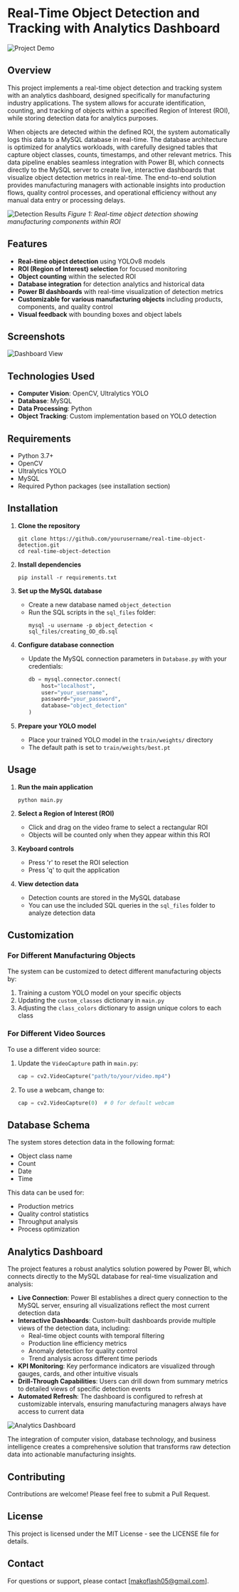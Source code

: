 # Real-Time Object Detection and Tracking with Analytics Dashboard

![Project Demo](assets/demo.gif)

## Overview

This project implements a real-time object detection and tracking system with an analytics dashboard, designed specifically for manufacturing industry applications. The system allows for accurate identification, counting, and tracking of objects within a specified Region of Interest (ROI), while storing detection data for analytics purposes.

When objects are detected within the defined ROI, the system automatically logs this data to a MySQL database in real-time. The database architecture is optimized for analytics workloads, with carefully designed tables that capture object classes, counts, timestamps, and other relevant metrics. This data pipeline enables seamless integration with Power BI, which connects directly to the MySQL server to create live, interactive dashboards that visualize object detection metrics in real-time. The end-to-end solution provides manufacturing managers with actionable insights into production flows, quality control processes, and operational efficiency without any manual data entry or processing delays.

![Detection Results](assets/results_img(1).png)
*Figure 1: Real-time object detection showing manufacturing components within ROI*

## Features

- **Real-time object detection** using YOLOv8 models
- **ROI (Region of Interest) selection** for focused monitoring
- **Object counting** within the selected ROI
- **Database integration** for detection analytics and historical data
- **Power BI dashboards** with real-time visualization of detection metrics
- **Customizable for various manufacturing objects** including products, components, and quality control
- **Visual feedback** with bounding boxes and object labels

## Screenshots

![Dashboard View](assets/dashboard.png)

## Technologies Used

- **Computer Vision**: OpenCV, Ultralytics YOLO
- **Database**: MySQL
- **Data Processing**: Python
- **Object Tracking**: Custom implementation based on YOLO detection

## Requirements

- Python 3.7+
- OpenCV
- Ultralytics YOLO
- MySQL
- Required Python packages (see installation section)

## Installation

1. **Clone the repository**
   ```
   git clone https://github.com/yourusername/real-time-object-detection.git
   cd real-time-object-detection
   ```

2. **Install dependencies**
   ```
   pip install -r requirements.txt
   ```

3. **Set up the MySQL database**
   - Create a new database named `object_detection`
   - Run the SQL scripts in the `sql_files` folder:
     ```
     mysql -u username -p object_detection < sql_files/creating_OD_db.sql
     ```

4. **Configure database connection**
   - Update the MySQL connection parameters in `Database.py` with your credentials:
     ```python
     db = mysql.connector.connect(
         host="localhost",
         user="your_username",
         password="your_password",
         database="object_detection"
     )
     ```

5. **Prepare your YOLO model**
   - Place your trained YOLO model in the `train/weights/` directory
   - The default path is set to `train/weights/best.pt`

## Usage

1. **Run the main application**
   ```
   python main.py
   ```

2. **Select a Region of Interest (ROI)**
   - Click and drag on the video frame to select a rectangular ROI
   - Objects will be counted only when they appear within this ROI

3. **Keyboard controls**
   - Press 'r' to reset the ROI selection
   - Press 'q' to quit the application

4. **View detection data**
   - Detection counts are stored in the MySQL database
   - You can use the included SQL queries in the `sql_files` folder to analyze detection data

## Customization

### For Different Manufacturing Objects

The system can be customized to detect different manufacturing objects by:

1. Training a custom YOLO model on your specific objects
2. Updating the `custom_classes` dictionary in `main.py`
3. Adjusting the `class_colors` dictionary to assign unique colors to each class

### For Different Video Sources

To use a different video source:

1. Update the `VideoCapture` path in `main.py`:
   ```python
   cap = cv2.VideoCapture("path/to/your/video.mp4")
   ```
2. To use a webcam, change to:
   ```python
   cap = cv2.VideoCapture(0)  # 0 for default webcam
   ```

## Database Schema

The system stores detection data in the following format:
- Object class name
- Count
- Date
- Time

This data can be used for:
- Production metrics
- Quality control statistics
- Throughput analysis
- Process optimization

## Analytics Dashboard

The project features a robust analytics solution powered by Power BI, which connects directly to the MySQL database for real-time visualization and analysis:

- **Live Connection**: Power BI establishes a direct query connection to the MySQL server, ensuring all visualizations reflect the most current detection data
- **Interactive Dashboards**: Custom-built dashboards provide multiple views of the detection data, including:
  - Real-time object counts with temporal filtering
  - Production line efficiency metrics
  - Anomaly detection for quality control
  - Trend analysis across different time periods
- **KPI Monitoring**: Key performance indicators are visualized through gauges, cards, and other intuitive visuals
- **Drill-Through Capabilities**: Users can drill down from summary metrics to detailed views of specific detection events
- **Automated Refresh**: The dashboard is configured to refresh at customizable intervals, ensuring manufacturing managers always have access to current data

![Analytics Dashboard](assets/analytics_dashboard.png)

The integration of computer vision, database technology, and business intelligence creates a comprehensive solution that transforms raw detection data into actionable manufacturing insights.

## Contributing

Contributions are welcome! Please feel free to submit a Pull Request.

## License

This project is licensed under the MIT License - see the LICENSE file for details.

## Contact

For questions or support, please contact [makoflash05@gmail.com]. 